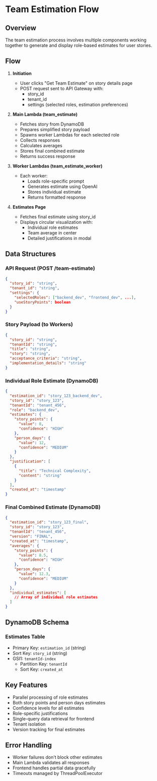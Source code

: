 # Team Estimation Flow

## Overview
The team estimation process involves multiple components working together to generate and display role-based estimates for user stories.

## Flow
1. **Initiation**
   - User clicks "Get Team Estimate" on story details page
   - POST request sent to API Gateway with:
     - story_id
     - tenant_id
     - settings (selected roles, estimation preferences)

2. **Main Lambda (team_estimate)**
   - Fetches story from DynamoDB
   - Prepares simplified story payload
   - Spawns worker Lambdas for each selected role
   - Collects responses
   - Calculates averages
   - Stores final combined estimate
   - Returns success response

3. **Worker Lambdas (team_estimate_worker)**
   - Each worker:
     - Loads role-specific prompt
     - Generates estimate using OpenAI
     - Stores individual estimate
     - Returns formatted response

4. **Estimates Page**
   - Fetches final estimate using story_id
   - Displays circular visualization with:
     - Individual role estimates
     - Team average in center
     - Detailed justifications in modal

## Data Structures

### API Request (POST /team-estimate)
```json
{
  "story_id": "string",
  "tenant_id": "string",
  "settings": {
    "selectedRoles": ["backend_dev", "frontend_dev", ...],
    "useStoryPoints": boolean
  }
}
```

### Story Payload (to Workers)
```json
{
  "story_id": "string",
  "tenantId": "string",
  "title": "string",
  "story": "string",
  "acceptance_criteria": "string",
  "implementation_details": "string"
}
```

### Individual Role Estimate (DynamoDB)
```json
{
  "estimation_id": "story_123_backend_dev",
  "story_id": "story_123",
  "tenantId": "tenant_456",
  "role": "backend_dev",
  "estimates": {
    "story_points": {
      "value": 8,
      "confidence": "HIGH"
    },
    "person_days": {
      "value": 12,
      "confidence": "MEDIUM"
    }
  },
  "justification": [
    {
      "title": "Technical Complexity",
      "content": "string"
    }
  ],
  "created_at": "timestamp"
}
```

### Final Combined Estimate (DynamoDB)
```json
{
  "estimation_id": "story_123_final",
  "story_id": "story_123",
  "tenantId": "tenant_456",
  "version": "FINAL",
  "created_at": "timestamp",
  "averages": {
    "story_points": {
      "value": 8.5,
      "confidence": "HIGH"
    },
    "person_days": {
      "value": 12.3,
      "confidence": "MEDIUM"
    }
  },
  "individual_estimates": [
    // Array of individual role estimates
  ]
}
```

## DynamoDB Schema

### Estimates Table
- Primary Key: `estimation_id` (string)
- Sort Key: `story_id` (string)
- GSI1: `tenantId-index`
  - Partition Key: `tenantId`
  - Sort Key: `created_at`

## Key Features
- Parallel processing of role estimates
- Both story points and person days estimates
- Confidence levels for all estimates
- Role-specific justifications
- Single-query data retrieval for frontend
- Tenant isolation
- Version tracking for final estimates

## Error Handling
- Worker failures don't block other estimates
- Main Lambda validates all responses
- Frontend handles partial data gracefully
- Timeouts managed by ThreadPoolExecutor 